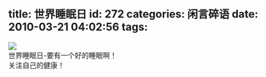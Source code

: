 title: 世界睡眠日
id: 272
categories: 闲言碎语
date: 2010-03-21 04:02:56
tags:
---

![](http://m3.img.libdd.com/farm4/2012/0821/18/D638FA1750CA6D616EF8527B955BADC44D77B15EF698_429_63.JPEG)</img>
</br>世界睡眠日-要有一个好的睡眠啊！
</br>关注自己的健康！
